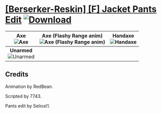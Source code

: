 # [\[Berserker-Reskin\] \[F\] Jacket Pants Edit](https://github.com/Klokinator/FE-Repo/tree/main/Battle%20Animations/Infantry%20-%20(Axe)%20Brigs,%20Pirates,%20Zerkers/%5BBerserker-Reskin%5D%20%5BF%5D%20Jacket%20Pants%20Edit) [![Download](https://img.shields.io/badge/Download--red?style=social&logo=github)](https://minhaskamal.github.io/DownGit/#/home?url=https://github.com/Klokinator/FE-Repo/tree/main/Battle%20Animations/Infantry%20-%20(Axe)%20Brigs,%20Pirates,%20Zerkers/%5BBerserker-Reskin%5D%20%5BF%5D%20Jacket%20Pants%20Edit)

| <b>Axe</b><br/><img alt="Axe" src="https://raw.githubusercontent.com/Klokinator/FE-Repo/main/Battle%20Animations/Infantry%20-%20(Axe)%20Brigs,%20Pirates,%20Zerkers/%5BBerserker-Reskin%5D%20%5BF%5D%20Jacket%20Pants%20Edit/3.%20Axe/Axe.gif"/> | <b>Axe (Flashy Range anim)</b><br/><img alt="Axe (Flashy Range anim)" src="https://raw.githubusercontent.com/Klokinator/FE-Repo/main/Battle%20Animations/Infantry%20-%20(Axe)%20Brigs,%20Pirates,%20Zerkers/%5BBerserker-Reskin%5D%20%5BF%5D%20Jacket%20Pants%20Edit/3.%20Axe%20(Flashy%20Range%20anim)/Axe.gif"/> | <b>Handaxe</b><br/><img alt="Handaxe" src="https://raw.githubusercontent.com/Klokinator/FE-Repo/main/Battle%20Animations/Infantry%20-%20(Axe)%20Brigs,%20Pirates,%20Zerkers/%5BBerserker-Reskin%5D%20%5BF%5D%20Jacket%20Pants%20Edit/4.%20Handaxe/Handaxe.gif"/> |
| :---: | :---: | :---: |
| <b>Unarmed</b><br/><img alt="Unarmed" src="https://raw.githubusercontent.com/Klokinator/FE-Repo/main/Battle%20Animations/Infantry%20-%20(Axe)%20Brigs,%20Pirates,%20Zerkers/%5BBerserker-Reskin%5D%20%5BF%5D%20Jacket%20Pants%20Edit/8.%20Unarmed/Unarmed.gif"/> |

## Credits

Animation by RedBean.

Scripted by 7743.

Pants edit by Seliost1.

